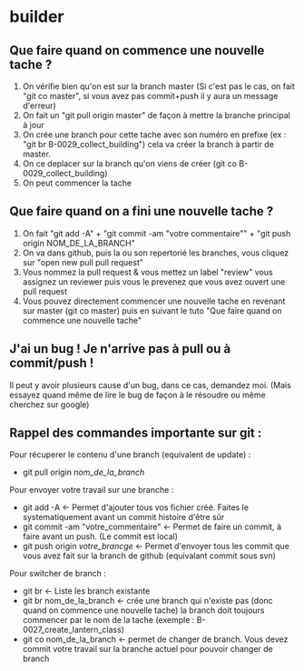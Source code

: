 # builder

## Que faire quand on commence une nouvelle tache ?

1. On vérifie bien qu'on est sur la branch master (Si c'est pas le cas, on fait "git co master", si vous avez pas commit+push il y aura un message d'erreur)
2. On fait un "git pull origin master" de façon à mettre la branche principal à jour
3. On crée une branch pour cette tache avec son numéro en prefixe (ex : "git br B-0029_collect_building") cela va créer la branch à partir de master.
4. On ce deplacer sur la branch qu'on viens de créer (git co B-0029_collect_building)
5. On peut commencer la tache

## Que faire quand on a fini une nouvelle tache ?

1. On fait "git add -A" + "git commit -am "votre commentaire"" + "git push origin NOM_DE_LA_BRANCH"
2. On va dans github, puis la ou son repertorié les branches, vous cliquez sur "open new pull pull request"
3. Vous nommez la pull request & vous mettez un label "review" vous assignez un reviewer puis vous le prevenez que vous avez ouvert une pull request
4. Vous pouvez directement commencer une nouvelle tache en revenant sur master (git co master) puis en suivant le tuto "Que faire quand on commence une nouvelle tache"


## J'ai un bug ! Je n'arrive pas à pull ou à commit/push !

Il peut y avoir plusieurs cause d'un bug, dans ce cas, demandez moi.
(Mais essayez quand même de lire le bug de façon à le résoudre ou même cherchez sur google)


## Rappel des commandes importante sur git :

Pour récuperer le contenu d'une branch (equivalent de update) :

* git pull origin *nom_de_la_branch*

Pour envoyer votre travail sur une branche :

* git add -A <- Permet d'ajouter tous vos fichier créé. Faites le systematiquement avant un commit histoire d'être sûr
* git commit -am "votre_commentaire" <- Permet de faire un commit, à faire avant un push. (Le commit est local)
* git push origin *votre_brancge* <- Permet d'envoyer tous les commit que vous avez fait sur la branch de github (equivalant commit sous svn)

Pour switcher de branch :
* git br <- Liste les branch existante
* git br nom_de_la_branch <- crée une branch qui n'existe pas (donc quand on commence une nouvelle tache) la branch doit toujours commencer par le nom de la tache (exemple : B-0027_create_lantern_class)
* git co nom_de_la_branch <- permet de changer de branch. Vous devez commit votre travail sur la branche actuel pour pouvoir changer de branch
